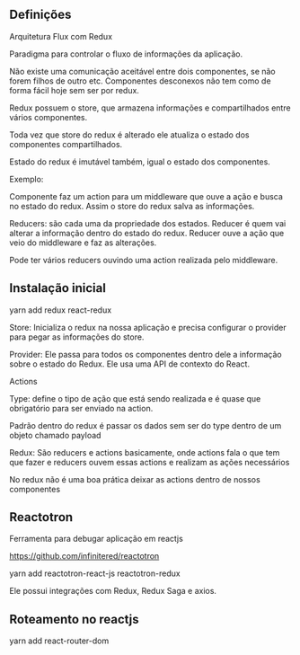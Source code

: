 ## Definições

Arquitetura Flux com Redux

Paradigma para controlar o fluxo de informações da aplicação.

Não existe uma comunicação aceitável entre dois componentes, se não forem filhos de outro etc. Componentes desconexos não tem como de forma fácil hoje sem ser por redux.

Redux possuem o store, que armazena informações e compartilhados entre vários componentes.

Toda vez que store do redux é alterado ele atualiza o estado dos componentes compartilhados.

Estado do redux é imutável também, igual o estado dos componentes.

Exemplo:

Componente faz um action para um middleware que ouve a ação e busca no estado do redux. Assim o store do redux salva as informações.

Reducers: são cada uma da propriedade dos estados. Reducer é quem vai alterar a informação dentro do estado do redux.
Reducer ouve a ação que veio do middleware e faz as alterações.

Pode ter vários reducers ouvindo uma action realizada pelo middleware.

## Instalação inicial

yarn add redux react-redux

Store: Inicializa o redux na nossa aplicação e precisa configurar o provider para pegar as informações do store.

Provider: Ele passa para todos os componentes dentro dele a informação sobre o estado do Redux. Ele usa uma API de contexto do React.

Actions

Type: define o tipo de ação que está sendo realizada e é quase que obrigatório para ser enviado na action.

Padrão dentro do redux é passar os dados sem ser do type dentro de um objeto chamado payload

Redux: São reducers e actions basicamente, onde actions fala o que tem que fazer e reducers ouvem essas actions e realizam as ações necessários

No redux não é uma boa prática deixar as actions dentro de nossos componentes

## Reactotron

Ferramenta para debugar aplicação em reactjs

https://github.com/infinitered/reactotron

yarn add reactotron-react-js reactotron-redux

Ele possui integrações com Redux, Redux Saga e axios.

## Roteamento no reactjs

yarn add react-router-dom
